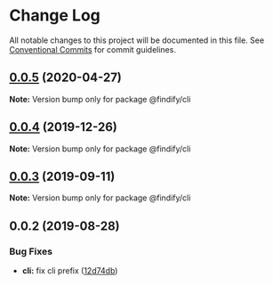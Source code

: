 # Change Log

All notable changes to this project will be documented in this file.
See [Conventional Commits](https://conventionalcommits.org) for commit guidelines.

<a name="0.0.5"></a>
## [0.0.5](https://github.com/findify/findify-js/compare/@findify/cli@0.0.4...@findify/cli@0.0.5) (2020-04-27)




**Note:** Version bump only for package @findify/cli

<a name="0.0.4"></a>
## [0.0.4](https://github.com/findify/findify-js/compare/@findify/cli@0.0.3...@findify/cli@0.0.4) (2019-12-26)




**Note:** Version bump only for package @findify/cli

<a name="0.0.3"></a>
## [0.0.3](https://github.com/findify/findify-js/compare/@findify/cli@0.0.2...@findify/cli@0.0.3) (2019-09-11)




**Note:** Version bump only for package @findify/cli

<a name="0.0.2"></a>
## 0.0.2 (2019-08-28)


### Bug Fixes

* **cli:** fix cli prefix ([12d74db](https://github.com/findify/findify-js/commit/12d74db))
